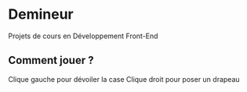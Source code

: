 # Demineur
Projets de cours en Développement Front-End

## Comment jouer ?
Clique gauche pour dévoiler la case
Clique droit pour poser un drapeau

